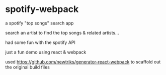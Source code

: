 # spotify-webpack
a spotify "top songs" search app

search an artist to find the top songs & related artists...

had some fun with the spotify API

just a fun demo using react & webpack


used https://github.com/newtriks/generator-react-webpack to scaffold out the original build files
